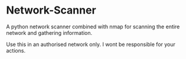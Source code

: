 # Network-Scanner
A python network scanner combined with nmap for scanning the entire network and gathering information.

Use this in an authorised network only. I wont be responsible for your actions.
